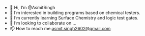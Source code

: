 - 👋 Hi, I’m @AsmitSingh
- 👀 I’m interested in building programs based on chemical testers.
- 🌱 I’m currently learning Surface Chemistry and logic test gates.
- 💞️ I’m looking to collaborate on ...
- 📫 How to reach me:asmit.singh2602@gmail.com

<!---
AsmitSingh/AsmitSingh is a ✨ special ✨ repository because its `README.md` (this file) appears on your GitHub profile.
You can click the Preview link to take a look at your changes.
--->
